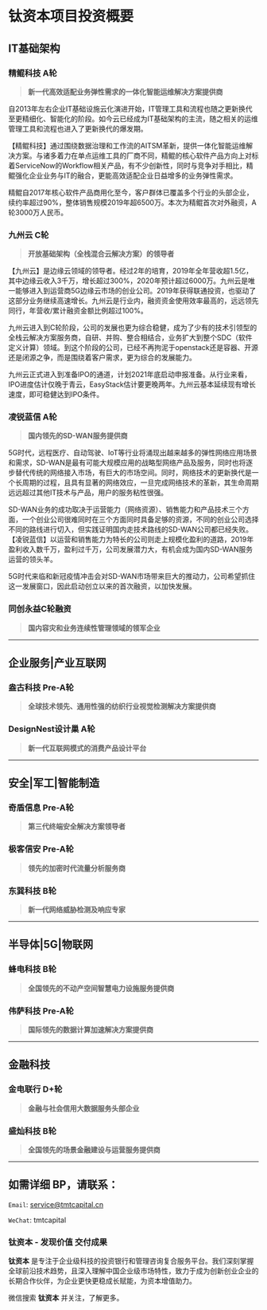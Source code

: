 # 钛资本项目投资概要


## IT基础架构

### 精鲲科技 A轮

> **新一代高效适配业务弹性需求的一体化智能运维解决方案提供商**

自2013年左右企业IT基础设施云化演进开始，IT管理工具和流程也随之更新换代至更精细化、智能化的阶段。如今云已经成为IT基础架构的主流，随之相关的运维管理工具和流程也进入了更新换代的爆发期。

【精鲲科技】通过围绕数据治理和工作流的AITSM革新，提供一体化智能运维解决方案。与诸多着力在单点运维工具的厂商不同，精鲲的核心软件产品方向上对标着ServiceNow的Workflow相关产品，有不少创新性，同时与竞争对手相比，精鲲强化企业业务与IT的融合，更能高效适配企业日益增多的业务弹性需求。

精鲲自2017年核心软件产品商用化至今，客户群体已覆盖多个行业的头部企业，续约率超过90%，整体销售规模2019年超6500万。本次为精鲲首次对外融资，A轮3000万人民币。

### 九州云 C轮

> **开放基础架构（全栈混合云解决方案）的领导者**

【九州云】是边缘云领域的领导者。经过2年的培育，2019年全年营收超1.5亿，其中边缘云收入3千万，增长超过300%，2020年预计超过6000万。九州云是唯一能够进入到运营商5G边缘云市场的创业公司。2019年获得联通投资，也驱动了这部分业务继续高速增长。九州云是行业内，融资资金使用效率最高的，远远领先同行，年营收/累计融资金额比例超过100%。

九州云进入到C轮阶段，公司的发展也更为综合稳健，成为了少有的技术引领型的全栈云解决方案服务商，自研、并购、整合相结合，业务扩大到整个SDC（软件定义计算）领域。到这个阶段的公司，已经不再拘泥于openstack还是容器、开源还是闭源之争，而是围绕着客户需求，更为综合的发展能力。

九州云正式进入到准备IPO的通道，计划2021年底启动申报准备。从行业来看，IPO进度估计仅晚于青云，EasyStack估计要更晚两年。九州云基本延续现有增长速度，即可稳健达到IPO条件。

### 凌锐蓝信 A轮

> **国内领先的SD-WAN服务提供商**

5G时代，远程医疗、自动驾驶、IoT等行业将涌现出越来越多的弹性网络应用场景和需求，SD-WAN是最有可能大规模应用的战略型网络产品及服务，同时也将逐步替代传统的网络接入市场，有巨大的市场空间。同时，网络技术的更新换代是一个长周期的过程，且具有显著的网络效应，一旦完成网络技术的革新，其生命周期远远超过其他IT技术与产品，用户的服务粘性很强。

SD-WAN业务的成功取决于运营能力（网络资源）、销售能力和产品技术三个方面，一个创业公司很难同时在三个方面同时具备足够的资源，不同的创业公司选择不同的路线进行切入，但实践证明国内走技术路线的SD-WAN公司都已经失败。【凌锐蓝信】以运营和销售能力为特长的公司则走上规模化盈利的道路，2019年盈利收入数千万，盈利过千万，公司发展潜力大，有机会成为国内SD-WAN服务运营的领头羊。

5G时代来临和新冠疫情冲击会对SD-WAN市场带来巨大的推动力，公司希望抓住这一发展窗口，因此启动创立以来的首次融资，以加快发展。

### 同创永益C轮融资

> **国内容灾和业务连续性管理领域的领军企业**

---

## 企业服务|产业互联网

### 盎古科技 Pre-A轮

> **全球技术领先、通用性强的纺织行业视觉检测解决方案提供商**

### DesignNest设计巢 A轮

> **新一代互联网模式的消费产品设计平台**

---

## 安全|军工|智能制造

### 奇盾信息 Pre-A轮

> **第三代终端安全解决方案领导者**

### 极客信安 Pre-A轮

> **领先的加密时代流量分析服务商**

### 东巽科技 B轮

> **新一代网络威胁检测及响应专家**

---

## 半导体|5G|物联网

### 蜂电科技 B轮

> **全国领先的不动产空间智慧电力设施服务提供商**

### 伟萨科技 Pre-A轮

> **国际领先的数据计算加速解决方案提供商**

---

## 金融科技

### 金电联行 D+轮

> **金融与社会信用大数据服务头部企业**

### 盛灿科技 B轮

> **全国领先的场景金融建设与运营服务提供商**

---




## 如需详细 BP，请联系：

`Email`: service@tmtcapital.cn

`WeChat`: tmtcapital


### 钛资本 - 发现价值 交付成果

**钛资本** 是专注于企业级科技的投资银行和管理咨询复合服务平台。我们深刻掌握全球前沿技术趋势，且深入理解中国企业级市场特性，致力于成为创新创业企业的长期合作伙伴，为企业更快更稳成长赋能，为资本增值助力。

微信搜索 **钛资本** 并关注，了解更多。